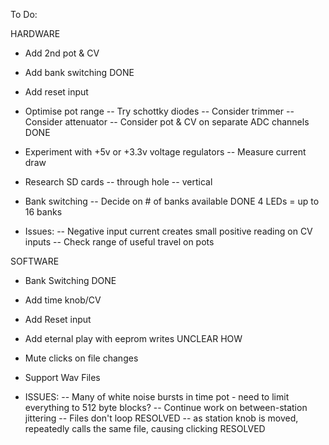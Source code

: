 To Do: 

HARDWARE 

- Add 2nd pot & CV
- Add bank switching DONE
- Add reset input 

- Optimise pot range 
-- Try schottky diodes 
-- Consider trimmer 
-- Consider attenuator
-- Consider pot & CV on separate ADC channels DONE

- Experiment with +5v or +3.3v voltage regulators 
-- Measure current draw 

- Research SD cards 
-- through hole 
-- vertical 

- Bank switching 
-- Decide on # of banks available DONE 4 LEDs = up to 16 banks 

- Issues: 
-- Negative input current creates small positive reading on CV inputs 
-- Check range of useful travel on pots 

SOFTWARE 

- Bank Switching DONE
- Add time knob/CV 
- Add Reset input 

- Add eternal play with eeprom writes UNCLEAR HOW 

- Mute clicks on file changes 
- Support Wav Files 

- ISSUES: 
-- Many of white noise bursts in time pot - need to limit everything to 512 byte blocks? 
-- Continue work on between-station jittering 
-- Files don't loop RESOLVED 
-- as station knob is moved, repeatedly calls the same file, causing clicking RESOLVED 

